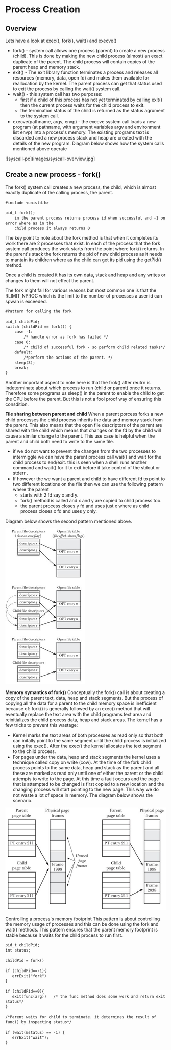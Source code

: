 # Process Creation 

## Overview 
Lets have a look at exec(), fork(), wait() and execve()

* fork() - system call allows one process (parent) to create a new process (child). This is done by
  making the new child process (almost) an exact duplicate of the parent. The child process will
  contain copies of the parent heap and memory stack. 
* exit() - The exit library function terminates a process and releases all resources (memory, data,
  open fd) and makes them available for reallocation by the kernel. The parent process can get that
  status used to exit the process by calling the wait() system call.
* wait() - this system call has two purposes: 
	* first if a child of this process has not yet terminated by calling exit() then the current
	  process waits for the child process to exit. 
	* the termination status of the child is returned as the status agrument to the system call. 
* execve(pathname, argv, envp) - the execve system call loads a new program (at pathname, with
  argument variables argv and environment list envp) into a process's memory. The existing programs
  text is discarded and a new process stack and heap are created with the details of the new
  program. Diagram below shows how the system calls mentioned above operate 

![syscall-pc](images/syscall-overview.jpg]


## Create a new process - fork() 
The fork() system call creates a new process, the child, which is almost exactly duplicate of the
calling process, the parent. 

```
#include <unistd.h> 

pid_t fork();
	in the parent process returns process id when successful and -1 on error where as in the
	child process it always returns 0 
```
The key point to note about the fork method is that when it completes its work there are 2 processes
that exist. In each of the process that the fork system call produces the work starts from the point
where fork() returns. In the parent's stack the fork returns the pid of new child process as it
needs to mantain its children where as the child can get its pid using the getPid() method. 

Once a child is created it has its own data, stack and heap and any writes or changes to them will
not effect the parent. 

The fork might fail for various reasons but most common one is that the RLIMIT_NPROC which is the
limit to the number of processes a user id can spwan is exceeded. 

```
#Pattern for calling the fork

pid_t childPid;  
switch (childPid == fork()) {
    case -1: 
    	/* handle error as fork has failed */
    case 0: 
    	/* child of successful fork - so perform child related tasks*/
    default: 
    	/*perform the actions of the parent. */
	sleep(3); 
	break;
}
```
Another important aspect to note here is that the frok() after reutrn is indeterminate about which
process to run (child or parent) once it returns. Therefore some programs us sleep() in the parent
to enable the child to get the CPU before the parent. But this is not a fool proof way of ensuring
this consdition. 

**File sharing between parent and child** 
When a parent porcess forks a new child processes the child process inherits the data and memory
stack from the parent. This also means that the open file descriptors of the parent are shared with
the child which means that changes on the fd by the child will cause a similar change to the parent.
This use case is helpful when the parent and child both need to write to the same file. 
* if we do not want to prevent the changes from the two processes to intermiggle we can have the
  parent process call wait() and wait for the child process to end/exit. this is seen when a shell
  runs another command and wait() for it to exit before it take control of the stdout or stderr .
* If however the we want a parent and child to have different fd to point to two different locations
  on the file then we can use the following pattern where the parent 
  	* starts with 2 fd say x and y. 
	* fork() method is called and x and y are copied to child process too. 
	* the parent process closes y fd and uses just x where as child process closes x fd and uses
	  y only. 

Diagram below shows the second pattern mentioned above.  

![fd-copy](images/fd-copy.jpg)

**Memory symantics of fork()**
Conceptually the fork() call is about creating a copy of the parent text, data, heap and stack
segments. But the process of copying all the data for a parent to the child memory space is
inefficient because of: fork() is generally followed by an exec() method that will eventually replace 
the text area with the child programs text area and reinitializes the child process data, heap and stack areas. 
The kernel has a few tricks to prevent this wastage: 
* Kernel marks the text areas of both processes as read only so that both can initally point to the
  same segment until the child process is initialized using the exec(). After the exec() the kernel
  allocates the text segment to the child process. 
* For pages under the data, heap and stack segments the kernel uses a technique called copy on write
  (cow). At the time of the fork child process points to the same data, heap and stack as the parent
  and all these are marked as read only until one of either the parent or the child attempts to
  write to the page. At this time a fault occurs and the page that is attempted to be changed is
  first copied to a new location and the changing process will start pointing to the new page. This
  way we do not waste a lot of space in memory. The diagram below shows the scenario. 

![cow-process](images/cow.jpg)

Controlling a process's memory footprint 
This pattern is about controlling the memory usage of processes and this can be done using the fork
and wait() methods. This pattern ensures that the parent memory footprint is stable because it waits
for the child process to run first. 

```
pid_t childPid; 
int status; 

childPid = fork() 

if (childPid==-1){
   errExit("fork") 
} 

if (childPid==0){
   exit(func(arg))   /* the func method does some work and return exit status*/ 
} 

/*Parent waits for child to terminate. it determines the result of func() by inspecting status*/

if (wait(&status) == -1) {
   errExit("wait");
}

```


